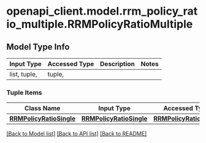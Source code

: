# openapi_client.model.rrm_policy_ratio_multiple.RRMPolicyRatioMultiple

## Model Type Info
Input Type | Accessed Type | Description | Notes
------------ | ------------- | ------------- | -------------
list, tuple,  | tuple,  |  | 

### Tuple Items
Class Name | Input Type | Accessed Type | Description | Notes
------------- | ------------- | ------------- | ------------- | -------------
[**RRMPolicyRatioSingle**](RRMPolicyRatioSingle.md) | [**RRMPolicyRatioSingle**](RRMPolicyRatioSingle.md) | [**RRMPolicyRatioSingle**](RRMPolicyRatioSingle.md) |  | 

[[Back to Model list]](../../README.md#documentation-for-models) [[Back to API list]](../../README.md#documentation-for-api-endpoints) [[Back to README]](../../README.md)

